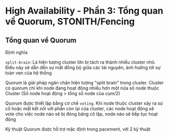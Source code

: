 # High Availability - Phần 3: Tổng quan về Quorum, STONITH/Fencing

## Tổng quan về Quorum 

Định nghĩa 

`split-brain`: Là hiện tượng cluster lớn bị tách ra thành nhiều cluster nhỏ. Điều này sẽ dẫn đến sự mất đồng bộ giữa các tài nguyên, ảnh hưởng tới sự toàn vẹn của hệ thống

Quorum là giải pháp ngăn chặn hiện tượng "split brain" trong cluster. Cluster có quorum chỉ khi node đang hoạt động nhiều hơn một nửa số node thuộc Cluster (Số node hoạt động > tổng số node của cụm/2)

Quorum được thiết lập bằng cơ chế `voting`. Khi node thuộc cluster xảy ra sự cố hoặc mất kết nối với phần còn lại của cluster, các node hoạt động sẽ vote cho việc node nào sẽ bị đóng băng cô lập, node nào sẽ tiếp tục hoạt động

Kỹ thuật Quorum được hỗ trợ mặc định trong pacement, với 2 kỹ thuật

